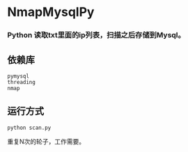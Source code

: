 # NmapMysqlPy

### Python 读取txt里面的ip列表，扫描之后存储到Mysql。

依赖库
---
```
pymysql
threading
nmap
```

运行方式
---
```
python scan.py
```

重复N次的轮子，工作需要。
